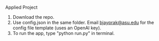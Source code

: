 Applied Project

1. Download the repo.
2. Use config.json in the same folder. Email bjayprak@asu.edu for the config file template (uses an OpenAI key).
3. To run the app, type "python run.py" in terminal.